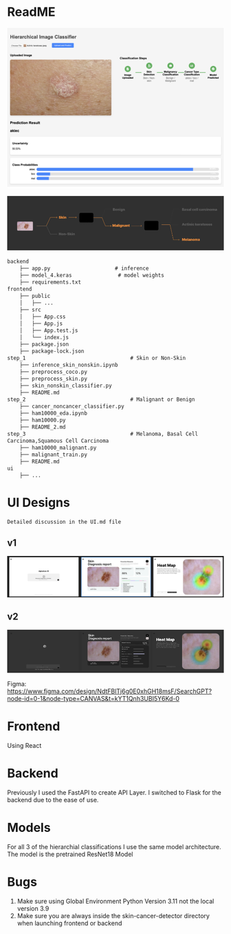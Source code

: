 # ReadME

![](ui/ui_stepper.png)

![](ui/hierarchy.png)

```
backend
    ├── app.py                     # inference
    ├── model_4.keras               # model weights
    ├── requirements.txt
frontend
    ├── public
    │   ├── ...
    ├── src
    │   ├── App.css 
    │   ├── App.js
    │   ├── App.test.js
    │   └── index.js
    ├── package.json
    ├── package-lock.json
step_1                                  # Skin or Non-Skin
    ├── inference_skin_nonskin.ipynb               
    ├── preprocess_coco.py          
    ├── preprocess_skin.py
    ├── skin_nonskin_classifier.py
    ├── README.md
step_2                                  # Malignant or Benign
    ├── cancer_noncancer_classifier.py              
    ├── ham10000_eda.ipynb          
    ├── ham10000.py
    ├── README_2.md
step_3                                  # Melanoma, Basal Cell Carcinoma,Squamous Cell Carcinoma
    ├── ham10000_malignant.py              
    ├── malignant_train.py         
    ├── README.md
ui
    ├── ...                     
```



# UI Designs

```
Detailed discussion in the UI.md file
```

## v1
![ui](ui/ui_v1.png)

## v2

![ui](ui/ui_v2.png)

Figma: https://www.figma.com/design/NdtFBlTj6g0E0xhGH18msF/SearchGPT?node-id=0-1&node-type=CANVAS&t=kYT1Qnh3UBI5Y6Kd-0 


# Frontend 
Using React 

# Backend
Previously I used the FastAPI to create API Layer. I switched to Flask for the backend due to the ease of use. 

# Models
For all 3 of the hierarchial classifications I use the same model architecture. The model is the pretrained ResNet18 Model


# Bugs
1. Make sure using Global Environment Python Version 3.11 not the local version 3.9
2. Make sure you are always inside the skin-cancer-detector directory when launching frontend or backend